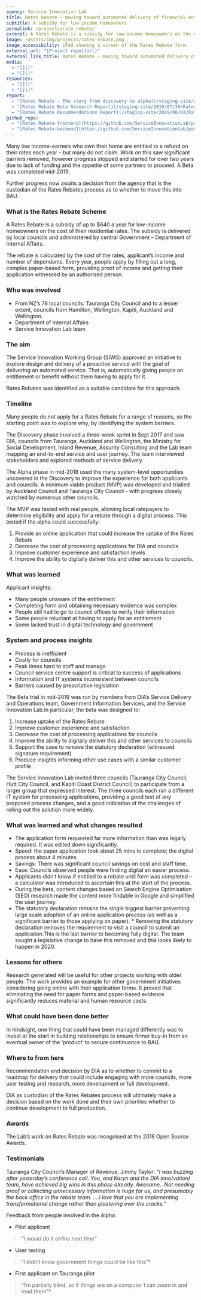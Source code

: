 ```yaml
---
agency: Service Innovation Lab
title: Rates Rebate – moving toward automated delivery of financial entitlements
subtitle: A subsidy for low-income homeowners
permalink: /projects/rate_rebate/
excerpt: A Rates Rebate is a subsidy for low-income homeowners on the cost of their residential rates. The subsidy is delivered by local councils and administered by central Government.
image: /assets/img/projects/rates-rebate.png
image_accessibility: iPad showing a screen of the Rates Rebate form.
external_url: "[Project repo](url)"
external_link_title: Rates Rebate – moving toward automated delivery of financial entitlements
media:
  - "[]()"
  - "[]()"
resources:
  - "[]()"
  - "[]()"
report:
  - "[Rates Rebate - The story from discovery to alpha](/staging-site/2018/11/30/Rates-Rebate/)"
  - "[Rates Rebate Beta Research Report](/staging-site/2019/07/30/Rates-Rebate-Beta-Research-Report/)"
  - "[Rates Rebate Recommendations Report](/staging-site/2019/08/02/Rates-Rebates-Recommendations-Report/)"
github_repo:
  - "[Rates Rebate-frontend](https://github.com/ServiceInnovationLab/pancake-frontend)"
  - "[Rates Rebate-backend](https://github.com/ServiceInnovationLab/pancake-backend)"
---
```


Many low income-earners who own their home are entitled to a refund on their rates each year – but many do not claim. Work on this saw significant barriers removed, however progress stopped and started for over two years due to lack of funding and the appetite of some partners to proceed. A Beta was completed mid-2019.

Further progress now awaits a decision from the agency that is the custodian of the Rates Rebates process as to whether to move this into BAU.

### What is the Rates Rebate Scheme

A Rates Rebate is a subsidy of up to $640 a year for low-income homeowners on the cost of their residential rates. The subsidy is delivered by local councils and administered by central Government – Department of Internal Affairs.

The rebate is calculated by the cost of the rates, applicant’s income and number of dependants. Every year, people apply by filling out a long, complex paper-based form, providing proof of income and getting their application witnessed by an authorised person.

### Who was involved

* From NZ’s 78 local councils: Tauranga City Council and to a lesser extent, councils from Hamilton, Wellington, Kapiti, Auckland and Wellington.
* Department of Internal Affairs
* Service Innovation Lab team

### The aim

The Service Innovation Working Group (SIWG) approved an initiative to explore design and delivery of a proactive service with the goal of delivering an automated service. That is, automatically giving people an entitlement or benefit without them having to apply for it.

Rates Rebates was identified as a suitable candidate for this approach.

### Timeline

Many people do not apply for a Rates Rebate for a range of reasons, so the starting point was to explore why, by identifying the system barriers.

The Discovery phase involved a three-week sprint in Sept 2017 and saw DIA, councils from Tauranga, Auckland and Wellington, the Ministry for Social Development, Inland Revenue, Assurity Consulting and the Lab team mapping an end-to-end service and user journey. The team interviewed stakeholders and explored methods of service delivery.

The Alpha phase in mid-2018 used the many system-level opportunities uncovered in the Discovery to improve the experience for both applicants and councils. A minimum viable product (MVP) was developed and trialled by Auckland Council and Tauranga City Council - with progress closely watched by numerous other councils.

The MVP was tested with real people, allowing local ratepayers to determine eligibility and apply for a rebate through a digital process. This tested if the alpha could successfully:

1. Provide an online application that could increase the uptake of the Rates Rebate
2. Decrease the cost of processing applications for DIA and councils
3. Improve customer experience and satisfaction levels
4. Improve the ability to digitally deliver this and other services to councils.

### What was learned

Applicant insights:

* Many people unaware of the entitlement
* Completing form and obtaining necessary evidence was complex
* People still had to go to council offices to verify their information
* Some people reluctant at having to apply for an entitlement
* Some lacked trust in digital technology and government

### System and process insights

* Process is inefficient
* Costly for councils
* Peak times hard to staff and manage
* Council service centre support is critical to success of applications
* Information and IT systems inconsistent between councils
* Barriers caused by prescriptive legislation  

The Beta trial in mid-2019 was run by members from DIA’s Service Delivery and Operations team, Government Information Services, and the Service Innovation Lab.In particular, the beta was designed to:

1. Increase uptake of the Rates Rebate
2. Improve customer experience and satisfaction
3. Decrease the cost of processing applications for councils
4. Improve the ability to digitally deliver this and other services to councils
5. Support the case to remove the statutory declaration (witnessed signature requirement)
6. Produce insights informing other use cases with a similar customer profile

The Service Innovation Lab invited three councils (Tauranga City Council, Hutt City Council, and Kāpiti Coast District Council) to participate from a larger group that expressed interest. The three councils each ran a different IT system for processing applications, providing a good test of any proposed process changes, and a good indication of the challenges of rolling out the solution more widely.

### What was learned and what changes resulted

* The application form requested far more information than was legally required. It was edited down significantly.
* Speed: the paper application took about 25 mins to complete; the digital process about 4 minutes.
* Savings: There was significant council savings on cost and staff time.
* Ease: Councils observed people were finding digital an easier process.
* Applicants didn’t know if entitled to a rebate until form was completed – a calculator was introduced to ascertain this at the start of the process.
* During the beta, content changes based on Search Engine Optimisation (SEO) research made the content more findable in Google and simplified the user journey.
* The statutory declaration remains the single biggest barrier preventing large scale adoption of an online application process (as well as a significant barrier to those applying on paper). * Removing the statutory declaration removes the requirement to visit a council to submit an application.This is the last barrier to becoming fully digital. The team sought a legislative change to have this removed and this looks likely to happen in 2020.

### Lessons for others

Research generated will be useful for other projects working with older people.
The work provides an example for other government initiatives considering going online with their application forms. It proved that eliminating the need for paper forms and paper-based evidence significantly reduces material and human resource costs.

### What could have been done better

In hindsight, one thing that could have been managed differently was to invest at the start in building relationships to ensure firmer buy-in from an eventual owner of the ‘product’ to secure continuance to BAU.

### Where to from here

Recommendation and decision by DIA as to whether to commit to a roadmap for delivery that could include engaging with more councils, more user testing and research, more development or full development.

DIA as custodian of the Rates Rebates process will ultimately make a decision based on the work done and their own priorities whether to continue development to full production.

### Awards

The Lab’s work on Rates Rebate was recognised at the 2018 Open Source Awards.

### Testimonials

Tauranga City Council’s Manager of Revenue, Jimmy Taylor:
*“I was buzzing after yesterday’s conference call. You, and Karyn and the DIA inno(vation) team, have achieved big wins in this phase already. Awesome…Not needing proof or collecting unnecessary information is huge for us, and presumably the back office in the rebate team. ….I love that you are implementing transformational change rather than plastering over the cracks.”*

Feedback from people involved in the Alpha:

* Pilot applicant

> *“I would do it online next time”*

* User testing

> “I didn’t know government things could be like this”*

* First applicant on Tauranga pilot

> “I’m partially blind, so if things are on a computer I can zoom in and read them”*
